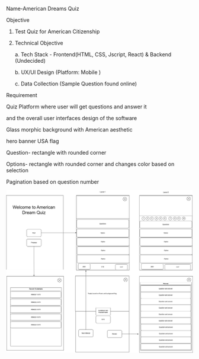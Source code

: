 Name-American Dreams Quiz

Objective

1. Test Quiz for American Citizenship

2. Technical Objective

   a. Tech Stack - Frontend(HTML, CSS, Jscript, React) & Backend (Undecided)

   b. UX/UI Design (Platform: Mobile )

   c. Data Collection (Sample Question found online)

Requirement

Quiz Platform where user will get questions and answer it

and the overall user interfaces design of the software

Glass morphic background with American aesthetic

hero banner USA flag

Question- rectangle with rounded corner

Options- rectangle with rounded corner and changes color based on
selection

Pagination based on question number

![alt text](<Untitled Diagram.drawio.png>)
